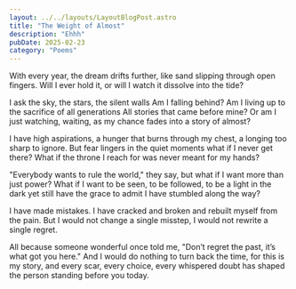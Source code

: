 ```yaml
---
layout: ../../layouts/LayoutBlogPost.astro
title: "The Weight of Almost"
description: "Ehhh"
pubDate: 2025-02-23
category: "Poems"
---
```


With every year, the dream drifts further,
like sand slipping through open fingers.
Will I ever hold it,
or will I watch it dissolve into the tide?

I ask the sky, the stars, the silent walls
Am I falling behind?
Am I living up to the sacrifice of all generations
All stories that came before mine?
Or am I just watching, waiting,
as my chance fades into a story of almost?

I have high aspirations,
a hunger that burns through my chest,
a longing too sharp to ignore.
But fear lingers in the quiet moments
what if I never get there?
What if the throne I reach for
was never meant for my hands?

"Everybody wants to rule the world," they say,
but what if I want more than just power?
What if I want to be seen, to be followed,
to be a light in the dark
yet still have the grace to admit
I have stumbled along the way?

I have made mistakes.
I have cracked and broken
and rebuilt myself from the pain.
But I would not change a single misstep,
I would not rewrite a single regret.

All because someone wonderful once told me,
"Don’t regret the past, it’s what got you here."
And I would do nothing to turn back the time,
for this is my story, and every scar, every choice,
every whispered doubt
has shaped the person standing before you today.